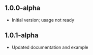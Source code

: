 ## 1.0.0-alpha

* Initial version; usage not ready

## 1.0.1-alpha

* Updated documentation and example